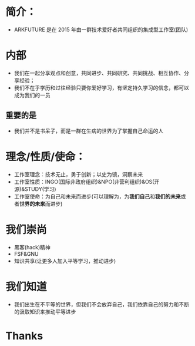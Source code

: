 # 简介：

* ARKFUTURE 是在 2015 年由一群技术爱好者共同组织的集成型工作室(团队)

# 内部
* 我们在一起分享观点和创意，共同进步、共同研究、共同挑战、相互协作、分享经验；
* 我们不在乎学历和过往经验只要你爱好学习，有坚定持久学习的信念，都可以成为我们的一员
  
## 重要的是
* 我们并不是书呆子，而是一群在生病的世界为了掌握自己命运的人

# 理念/性质/使命：
* 工作室理念：技术无止，勇于创新；以史为镜，洞察未来
* 工作室性质：INGO(国际非政府组织)&NPO(非营利组织)&OS(开源)&STUDY(学习)
* 工作室使命：为自己和未来而进步(可以理解为，为**我们自己**和**我们的未来**或者**世界的未来**而进步)

# 我们崇尚
* 黑客(hack)精神
* FSF&GNU
* 知识共享(让更多人加入平等学习，推动进步)

# 我们知道
* 我们出生在不平等的世界，但我们不会放弃自己，我们依靠自己的努力和不断的汲取知识来推动平等进步

# Thanks 


